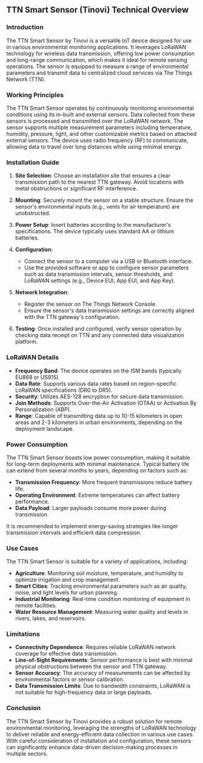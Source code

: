 ## TTN Smart Sensor (Tinovi) Technical Overview

### Introduction

The TTN Smart Sensor by Tinovi is a versatile IoT device designed for use in various environmental monitoring applications. It leverages LoRaWAN technology for wireless data transmission, offering low power consumption and long-range communication, which makes it ideal for remote sensing operations. The sensor is equipped to measure a range of environmental parameters and transmit data to centralized cloud services via The Things Network (TTN).

### Working Principles

The TTN Smart Sensor operates by continuously monitoring environmental conditions using its in-built and external sensors. Data collected from these sensors is processed and transmitted over the LoRaWAN network. The sensor supports multiple measurement parameters including temperature, humidity, pressure, light, and other customizable metrics based on attached external sensors. The device uses radio frequency (RF) to communicate, allowing data to travel over long distances while using minimal energy.

### Installation Guide

1. **Site Selection**: Choose an installation site that ensures a clear transmission path to the nearest TTN gateway. Avoid locations with metal obstructions or significant RF interference.

2. **Mounting**: Securely mount the sensor on a stable structure. Ensure the sensor's environmental inputs (e.g., vents for air temperature) are unobstructed.

3. **Power Setup**: Insert batteries according to the manufacturer's specifications. The device typically uses standard AA or lithium batteries.

4. **Configuration**:
   - Connect the sensor to a computer via a USB or Bluetooth interface.
   - Use the provided software or app to configure sensor parameters such as data transmission intervals, sensor thresholds, and LoRaWAN settings (e.g., Device EUI, App EUI, and App Key).

5. **Network Integration**:
   - Register the sensor on The Things Network Console.
   - Ensure the sensor's data transmission settings are correctly aligned with the TTN gateway's configuration.

6. **Testing**: Once installed and configured, verify sensor operation by checking data receipt on TTN and any connected data visualization platform.

### LoRaWAN Details

- **Frequency Band**: The device operates on the ISM bands (typically EU868 or US915).
- **Data Rate**: Supports various data rates based on region-specific LoRaWAN specifications (DR0 to DR5).
- **Security**: Utilizes AES-128 encryption for secure data transmission.
- **Join Methods**: Supports Over-the-Air Activation (OTAA) or Activation By Personalization (ABP).
- **Range**: Capable of transmitting data up to 10-15 kilometers in open areas and 2-3 kilometers in urban environments, depending on the deployment landscape.

### Power Consumption

The TTN Smart Sensor boasts low power consumption, making it suitable for long-term deployments with minimal maintenance. Typical battery life can extend from several months to years, depending on factors such as:

- **Transmission Frequency**: More frequent transmissions reduce battery life.
- **Operating Environment**: Extreme temperatures can affect battery performance.
- **Data Payload**: Larger payloads consume more power during transmission.

It is recommended to implement energy-saving strategies like longer transmission intervals and efficient data compression.

### Use Cases

The TTN Smart Sensor is suitable for a variety of applications, including:

- **Agriculture**: Monitoring soil moisture, temperature, and humidity to optimize irrigation and crop management.
- **Smart Cities**: Tracking environmental parameters such as air quality, noise, and light levels for urban planning.
- **Industrial Monitoring**: Real-time condition monitoring of equipment in remote facilities.
- **Water Resource Management**: Measuring water quality and levels in rivers, lakes, and reservoirs.

### Limitations

- **Connectivity Dependence**: Requires reliable LoRaWAN network coverage for effective data transmission.
- **Line-of-Sight Requirements**: Sensor performance is best with minimal physical obstructions between the sensor and TTN gateway.
- **Sensor Accuracy**: The accuracy of measurements can be affected by environmental factors or sensor calibration.
- **Data Transmission Limits**: Due to bandwidth constraints, LoRaWAN is not suitable for high-frequency data or large payloads.

### Conclusion

The TTN Smart Sensor by Tinovi provides a robust solution for remote environmental monitoring, leveraging the strengths of LoRaWAN technology to deliver reliable and energy-efficient data collection in various use cases. With careful consideration of installation and configuration, these sensors can significantly enhance data-driven decision-making processes in multiple sectors.